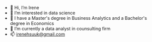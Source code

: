 - 👋 Hi, I’m Irene
- 👀 I’m interested in data science
- 🌱 I have a Master's degree in Business Analytics and a Bachelor's degree in Economics
- 💞️ I’m currently a data analyst in counsulting firm
- 📫 irenehsuuk@gmail.com
